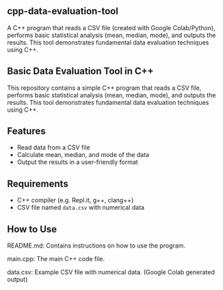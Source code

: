 ## cpp-data-evaluation-tool
A C++ program that reads a CSV file (created with Google Colab/Python), performs basic statistical analysis (mean, median, mode), and outputs the results. This tool demonstrates fundamental data evaluation techniques using C++.

## Basic Data Evaluation Tool in C++
This repository contains a simple C++ program that reads a CSV file, performs basic statistical analysis (mean, median, mode), and outputs the results. This tool demonstrates fundamental data evaluation techniques using C++.

## Features
- Read data from a CSV file
- Calculate mean, median, and mode of the data
- Output the results in a user-friendly format

## Requirements

- C++ compiler (e.g. Repl.it, g++, clang++)
- CSV file named `data.csv` with numerical data

## How to Use

README.md: Contains instructions on how to use the program.

main.cpp: The main C++ code file.

data.csv: Example CSV file with numerical data. (Google Colab generated output)

